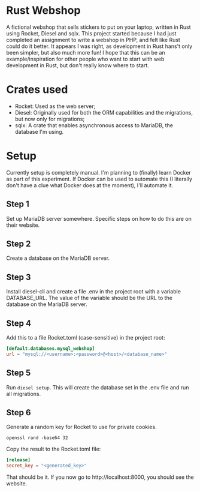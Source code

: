 # Rust Webshop
A fictional webshop that sells stickers to put on your laptop, written in Rust using Rocket, Diesel and sqlx. This project started because I had just completed an assignment to write a webshop in PHP, and felt like Rust could do it better. It appears I was right, as development in Rust hans't only been simpler, but also much more fun! I hope that this can be an example/inspiration for other people who want to start with web development in Rust, but don't really know where to start.

# Crates used
- Rocket: Used as the web server;
- Diesel: Originally used for both the ORM capabilities and the migrations, but now only for migrations;
- sqlx: A crate that enables asynchronous access to MariaDB, the database I'm using.

# Setup
Currently setup is completely manual. I'm planning to (finally) learn Docker as part of this experiment. If Docker can be used to automate this (I literally don't have a clue what Docker does at the moment), I'll automate it.

## Step 1
Set up MariaDB server somewhere. Specific steps on how to do this are on their website.

## Step 2
Create a database on the MariaDB server.

## Step 3
Install diesel-cli and create a file .env in the project root with a variable DATABASE_URL.
The value of the variable should be the URL to the database on the MariaDB server.

## Step 4
Add this to a file Rocket.toml (case-sensitive) in the project root:
```toml
[default.databases.mysql_webshop]
url = "mysql://<username>:<password>@<host>/<database_name>"
```

## Step 5
Run `diesel setup`. This will create the database set in the .env file and run all migrations.

## Step 6
Generate a random key for Rocket to use for private cookies.

`openssl rand -base64 32`

Copy the result to the Rocket.toml file:
```toml
[release]
secret_key = "<generated_key>"
```

That should be it. If you now go to http://localhost:8000, you should see the website.